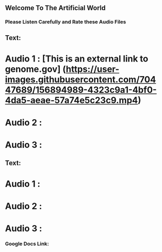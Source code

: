 ## Welcome To The Artificial World



### Please Listen Carefully and Rate these Audio Files

## Text:

# Audio 1 : [This is an external link to genome.gov] (https://user-images.githubusercontent.com/70447689/156894989-4323c9a1-4bf0-4da5-aeae-57a74e5c23c9.mp4) 
# Audio 2 :
# Audio 3 :

## Text: 

# Audio 1 :
# Audio 2 :
# Audio 3 : 

### Google Docs Link: 
